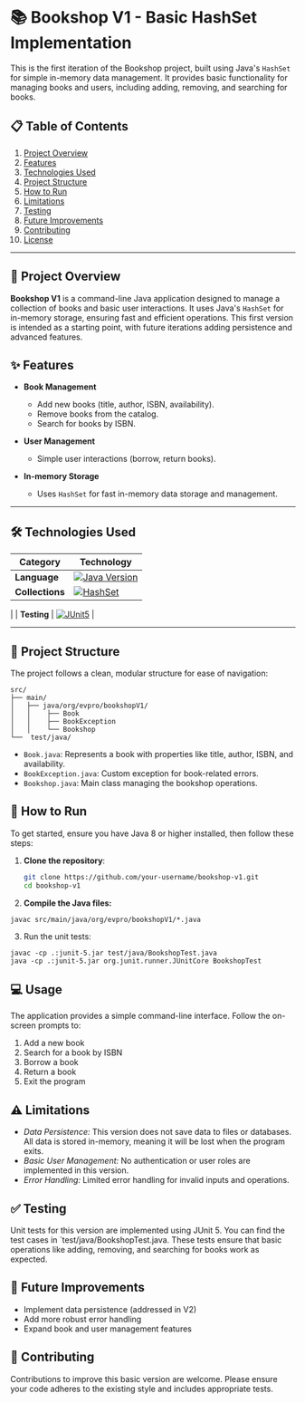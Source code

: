 # 📚 Bookshop V1 - Basic HashSet Implementation

This is the first iteration of the Bookshop project, built using Java's `HashSet` for simple in-memory data management. It provides basic functionality for managing books and users, including adding, removing, and searching for books.

## 📋 Table of Contents

1. [Project Overview](#-project-overview)
2. [Features](#-features)
3. [Technologies Used](#-technologies-used)
4. [Project Structure](#-project-structure)
5. [How to Run](#-how-to-run)
6. [Limitations](#-limitations)
7. [Testing](#-testing)
8. [Future Improvements](#-future-improvements)
9. [Contributing](#-contributing)
10. [License](#-license)

---

## 📖 Project Overview

**Bookshop V1** is a command-line Java application designed to manage a collection of books and basic user interactions. It uses Java's `HashSet` for in-memory storage, ensuring fast and efficient operations. This first version is intended as a starting point, with future iterations adding persistence and advanced features.

## ✨ Features

- **Book Management**
    - Add new books (title, author, ISBN, availability).
    - Remove books from the catalog.
    - Search for books by ISBN.

- **User Management**
    - Simple user interactions (borrow, return books).

- **In-memory Storage**
    - Uses `HashSet` for fast in-memory data storage and management.

---

## 🛠 Technologies Used

| Category   | Technology                                                                                                                                     |
|------------|------------------------------------------------------------------------------------------------------------------------------------------------|
| **Language** | [![Java Version](https://img.shields.io/badge/Java-17-orange.svg)](https://www.oracle.com/java/technologies/javase/jdk17-archive-downloads.html) |
| **Collections** | [![HashSet](https://img.shields.io/badge/HashSet-white.svg)](https://docs.oracle.com/javase/8/docs/api/java/util/HashSet.html)
|
| **Testing**    | [![JUnit5](https://img.shields.io/badge/JUnit-5.7.0-green.svg)](https://junit.org/junit5/)
|

---

## 📂 Project Structure

The project follows a clean, modular structure for ease of navigation:

```
src/
├── main/
│   ├── java/org/evpro/bookshopV1/
│   │    ├── Book
│   │    ├── BookException
│   │    └── Bookshop
└──  test/java/
```

- `Book.java`: Represents a book with properties like title, author, ISBN, and availability.
- `BookException.java`: Custom exception for book-related errors.
- `Bookshop.java`: Main class managing the bookshop operations.

## 🚀 How to Run

To get started, ensure you have Java 8 or higher installed, then follow these steps:

1. **Clone the repository**:

   ```bash
   git clone https://github.com/your-username/bookshop-v1.git
   cd bookshop-v1
   ```
2. **Compile the Java files:**
```
javac src/main/java/org/evpro/bookshopV1/*.java
```
3. Run the unit tests:
```
javac -cp .:junit-5.jar test/java/BookshopTest.java
java -cp .:junit-5.jar org.junit.runner.JUnitCore BookshopTest
```

## 💻 Usage

The application provides a simple command-line interface. Follow the on-screen prompts to:

1. Add a new book
2. Search for a book by ISBN
3. Borrow a book
4. Return a book
5. Exit the program

## ⚠️  Limitations

- *Data Persistence:* This version does not save data to files or databases. All data is stored in-memory, meaning it will be lost when the program exits. 
- *Basic User Management:* No authentication or user roles are implemented in this version. 
- *Error Handling:* Limited error handling for invalid inputs and operations.

## ✅ Testing

Unit tests for this version are implemented using JUnit 5. You can find the test cases in `test/java/BookshopTest.java. These tests ensure that basic operations like adding, removing, and searching for books work as expected.

## 🚀 Future Improvements

- Implement data persistence (addressed in V2)
- Add more robust error handling
- Expand book and user management features

## 🫶 Contributing

Contributions to improve this basic version are welcome. Please ensure your code adheres to the existing style and includes appropriate tests.